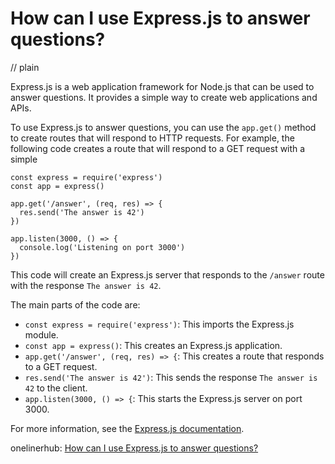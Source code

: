 # How can I use Express.js to answer questions?
// plain

Express.js is a web application framework for Node.js that can be used to answer questions. It provides a simple way to create web applications and APIs.

To use Express.js to answer questions, you can use the `app.get()` method to create routes that will respond to HTTP requests. For example, the following code creates a route that will respond to a GET request with a simple 

```
const express = require('express')
const app = express()

app.get('/answer', (req, res) => {
  res.send('The answer is 42')
})

app.listen(3000, () => {
  console.log('Listening on port 3000')
})
```

This code will create an Express.js server that responds to the `/answer` route with the response `The answer is 42`.

The main parts of the code are:

* `const express = require('express')`: This imports the Express.js module.
* `const app = express()`: This creates an Express.js application.
* `app.get('/answer', (req, res) => {`: This creates a route that responds to a GET request.
* `res.send('The answer is 42')`: This sends the response `The answer is 42` to the client.
* `app.listen(3000, () => {`: This starts the Express.js server on port 3000.

For more information, see the [Express.js documentation](https://expressjs.com/en/guide/routing.html).

onelinerhub: [How can I use Express.js to answer questions?](https://onelinerhub.com/expressjs/how-can-i-use-express-js-to-answer-questions)